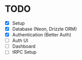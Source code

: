 # TODO

- [x] Setup
- [x] Database (Neon, Drizzle ORM)
- [x] Authentication (Better Auth)
- [ ] Auth UI
- [ ] Dashboard
- [ ] tRPC Setup
